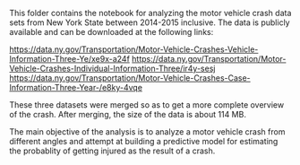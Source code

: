 This folder contains the notebook for analyzing the motor vehicle crash data sets from New York State between 2014-2015 inclusive.
The data is publicly available and can be downloaded at the following links:

https://data.ny.gov/Transportation/Motor-Vehicle-Crashes-Vehicle-Information-Three-Ye/xe9x-a24f
https://data.ny.gov/Transportation/Motor-Vehicle-Crashes-Individual-Information-Three/ir4y-sesj
https://data.ny.gov/Transportation/Motor-Vehicle-Crashes-Case-Information-Three-Year-/e8ky-4vqe

These three datasets were merged so as to get a more complete overview of the crash. After merging,
the size of the data is about 114 MB. 

The main objective of the analysis is to analyze a motor vehicle crash from different angles and attempt 
at building a predictive model for estimating the probablity of getting injured as the result of a crash. 
